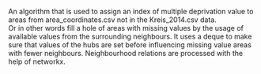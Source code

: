 An algorithm that is used to assign an index of multiple deprivation value to areas from area_coordinates.csv not in the Kreis_2014.csv data.  
Or in other words fill a hole of areas with missing values by the usage of available values from the surrounding neighbours.
It uses a deque to make sure that values of the hubs are set before influencing missing value areas with fewer neighbours.
Neighbourhood relations are processed with the help of networkx.
